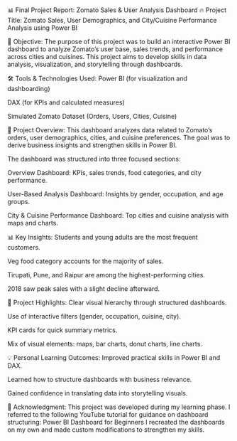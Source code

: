 📊 Final Project Report: Zomato Sales & User Analysis Dashboard
🔥 Project Title:
Zomato Sales, User Demographics, and City/Cuisine Performance Analysis using Power BI

🎯 Objective:
The purpose of this project was to build an interactive Power BI dashboard to analyze Zomato’s user base, sales trends, and performance across cities and cuisines. This project aims to develop skills in data analysis, visualization, and storytelling through dashboards.

🛠 Tools & Technologies Used:
Power BI (for visualization and dashboarding)

DAX (for KPIs and calculated measures)

Simulated Zomato Dataset (Orders, Users, Cities, Cuisine)

📑 Project Overview:
This dashboard analyzes data related to Zomato’s orders, user demographics, cities, and cuisine preferences. The goal was to derive business insights and strengthen skills in Power BI.

The dashboard was structured into three focused sections:

Overview Dashboard: KPIs, sales trends, food categories, and city performance.

User-Based Analysis Dashboard: Insights by gender, occupation, and age groups.

City & Cuisine Performance Dashboard: Top cities and cuisine analysis with maps and charts.

📊 Key Insights:
Students and young adults are the most frequent customers.

Veg food category accounts for the majority of sales.

Tirupati, Pune, and Raipur are among the highest-performing cities.

2018 saw peak sales with a slight decline afterward.

🚀 Project Highlights:
Clear visual hierarchy through structured dashboards.

Use of interactive filters (gender, occupation, cuisine, city).

KPI cards for quick summary metrics.

Mix of visual elements: maps, bar charts, donut charts, line charts.

💡 Personal Learning Outcomes:
Improved practical skills in Power BI and DAX.

Learned how to structure dashboards with business relevance.

Gained confidence in translating data into storytelling visuals.

🙌 Acknowledgment:
This project was developed during my learning phase. I referred to the following YouTube tutorial for guidance on dashboard structuring:
Power BI Dashboard for Beginners
I recreated the dashboards on my own and made custom modifications to strengthen my skills.


